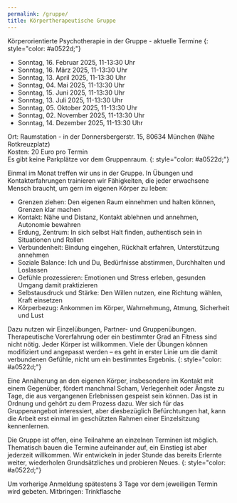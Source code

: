 ```yaml
---
permalink: /gruppe/
title: Körpertherapeutische Gruppe
---
```

Körperorientierte Psychotherapie in der Gruppe - aktuelle Termine
{: style="color: #a0522d;"}

* Sonntag, 16. Februar 2025, 11-13:30 Uhr
* Sonntag, 16. März 2025, 11-13:30 Uhr
* Sonntag, 13. April 2025, 11-13:30 Uhr
* Sonntag, 04. Mai 2025, 11-13:30 Uhr
* Sonntag, 15. Juni 2025, 11-13:30 Uhr
* Sonntag, 13. Juli 2025, 11-13:30 Uhr
* Sonntag, 05. Oktober 2025, 11-13:30 Uhr
* Sonntag, 02. November 2025, 11-13:30 Uhr
* Sonntag, 14. Dezember 2025, 11-13:30 Uhr

Ort: Raumstation - in der Donnersbergerstr. 15, 80634 München (Nähe Rotkreuzplatz)\
Kosten: 20 Euro pro Termin\
Es gibt keine Parkplätze vor dem Gruppenraum.
{: style="color: #a0522d;"}

Einmal im Monat treffen wir uns in der Gruppe. In Übungen und Kontakterfahrungen trainieren wir Fähigkeiten, die jeder erwachsene Mensch braucht, um gern im eigenen Körper zu leben:

* Grenzen ziehen: Den eigenen Raum einnehmen und halten können, Grenzen klar machen
* Kontakt: Nähe und Distanz, Kontakt ablehnen und annehmen, Autonomie bewahren
* Erdung, Zentrum: In sich selbst Halt finden, authentisch sein in Situationen und Rollen
* Verbundenheit: Bindung eingehen, Rückhalt erfahren, Unterstützung annehmen
* Soziale Balance: Ich und Du, Bedürfnisse abstimmen, Durchhalten und Loslassen
* Gefühle prozessieren: Emotionen und Stress erleben, gesunden Umgang damit praktizieren
* Selbstausdruck und Stärke: Den Willen nutzen, eine Richtung wählen, Kraft einsetzen
* Körperbezug: Ankommen im Körper, Wahrnehmung, Atmung, Sicherheit und Lust 

Dazu nutzen wir Einzelübungen, Partner- und Gruppenübungen. Therapeutische Vorerfahrung oder ein bestimmter Grad an Fitness sind nicht nötig. Jeder Körper ist willkommen. Viele der Übungen können modifiziert und angepasst werden – es geht in erster Linie um die damit verbundenen Gefühle, nicht um ein bestimmtes Ergebnis.
{: style="color: #a0522d;"}

Eine Annäherung an den eigenen Körper, insbesondere im Kontakt mit einem Gegenüber, fördert manchmal Scham, Verlegenheit oder Ängste zu Tage, die aus vergangenen Erlebnissen gespeist sein können. Das ist in Ordnung und gehört zu dem Prozess dazu. Wer sich für das Gruppenangebot interessiert, aber diesbezüglich Befürchtungen hat, kann die Arbeit erst einmal im geschützten Rahmen einer Einzelsitzung kennenlernen.
<br>

Die Gruppe ist offen, eine Teilnahme an einzelnen Terminen ist möglich. Thematisch bauen die Termine aufeinander auf, ein Einstieg ist aber jederzeit willkommen. Wir entwickeln in jeder Stunde das bereits Erlernte weiter, wiederholen Grundsätzliches und probieren Neues.
{: style="color: #a0522d;"}

Um vorherige Anmeldung spätestens 3 Tage vor dem jeweiligen Termin wird gebeten.
Mitbringen: Trinkflasche